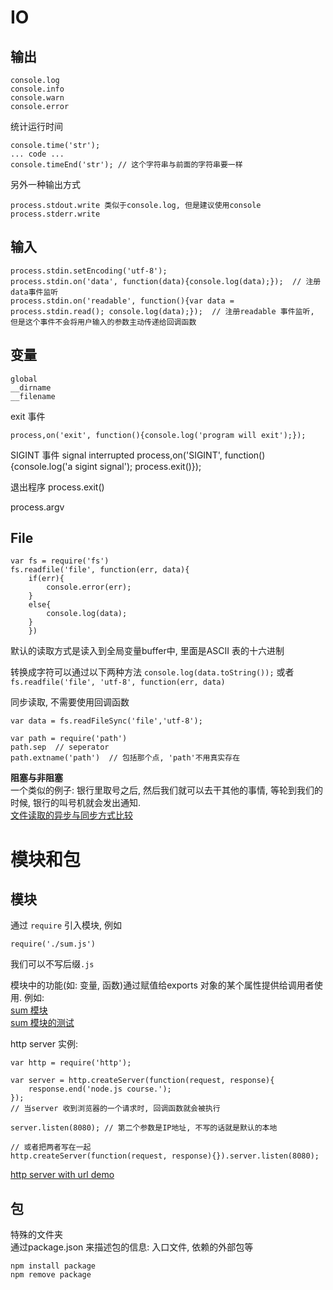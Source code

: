 # IO
## 输出
```
console.log
console.info
console.warn
console.error
```

统计运行时间
```
console.time('str');
... code ...
console.timeEnd('str'); // 这个字符串与前面的字符串要一样
```

另外一种输出方式
```
process.stdout.write 类似于console.log, 但是建议使用console
process.stderr.write
```

## 输入
```
process.stdin.setEncoding('utf-8');
process.stdin.on('data', function(data){console.log(data);});  // 注册data事件监听
process.stdin.on('readable', function(){var data = process.stdin.read(); console.log(data);});  // 注册readable 事件监听, 但是这个事件不会将用户输入的参数主动传递给回调函数
```

##  变量
```
global
__dirname
__filename
```

exit 事件
```
process,on('exit', function(){console.log('program will exit');});  
```

SIGINT 事件 signal interrupted
process,on('SIGINT', function(){console.log('a sigint signal'); process.exit()});  

退出程序
process.exit()

process.argv

## File
```
var fs = require('fs')
fs.readfile('file', function(err, data){
	if(err){
		console.error(err);
	}
	else{
		console.log(data);
	}
	})
```
默认的读取方式是读入到全局变量buffer中, 里面是ASCII 表的十六进制

转换成字符可以通过以下两种方法
`console.log(data.toString());` 或者
`fs.readfile('file', 'utf-8', function(err, data)`

同步读取, 不需要使用回调函数
```
var data = fs.readFileSync('file','utf-8');
```

```
var path = require('path')
path.sep  // seperator
path.extname('path')  // 包括那个点, 'path'不用真实存在
```
**阻塞与非阻塞**  
一个类似的例子: 银行里取号之后, 然后我们就可以去干其他的事情, 等轮到我们的时候, 银行的叫号机就会发出通知.  
[文件读取的异步与同步方式比较](../../demo/node.js/sync_async.js)

# 模块和包
## 模块
通过 `require` 引入模块, 例如
```
require('./sum.js')
```
我们可以不写后缀`.js`

模块中的功能(如: 变量, 函数)通过赋值给exports 对象的某个属性提供给调用者使用.
例如:  
[sum 模块](../../demo/node.js/sum.js)  
[sum 模块的测试](../../demo/node.js/sum_test.js)

http server 实例:
```
var http = require('http');

var server = http.createServer(function(request, response){
	response.end('node.js course.');	
});
// 当server 收到浏览器的一个请求时, 回调函数就会被执行

server.listen(8080); // 第二个参数是IP地址, 不写的话就是默认的本地

// 或者把两者写在一起
http.createServer(function(request, response){}).server.listen(8080);
```

[http server with url demo](../../demo/node.js/http_server.js)

## 包
特殊的文件夹  
通过package.json 来描述包的信息: 入口文件, 依赖的外部包等
```
npm install package
npm remove package
```
